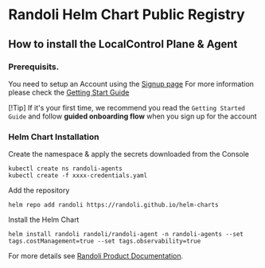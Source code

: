 # Randoli Helm Chart Public Registry

## How to install the LocalControl Plane & Agent

### Prerequisits.
You need to setup an Account using the [Signup page](https://signup.randoli.io/?product=observability%2Bcost) 
For more information please check the [Getting Start Guide](https://docs.insights.randoli.io/getting-started/step-0)

[!Tip]
If it's your first time, we recommend you read the `Getting Started Guide` and follow **guided onboarding flow** when you sign up for the account

### Helm Chart Installation
Create the namespace & apply the secrets downloaded from the Console
```
kubectl create ns randoli-agents
kubectl create -f xxxx-credentials.yaml
```

Add the repository
```
helm repo add randoli https://randoli.github.io/helm-charts
```

Install the Helm Chart
```
helm install randoli randoli/randoli-agent -n randoli-agents --set tags.costManagement=true --set tags.observability=true
```

For more details see [Randoli Product Documentation](https://docs.randoli.io/getting-started/step-0).
